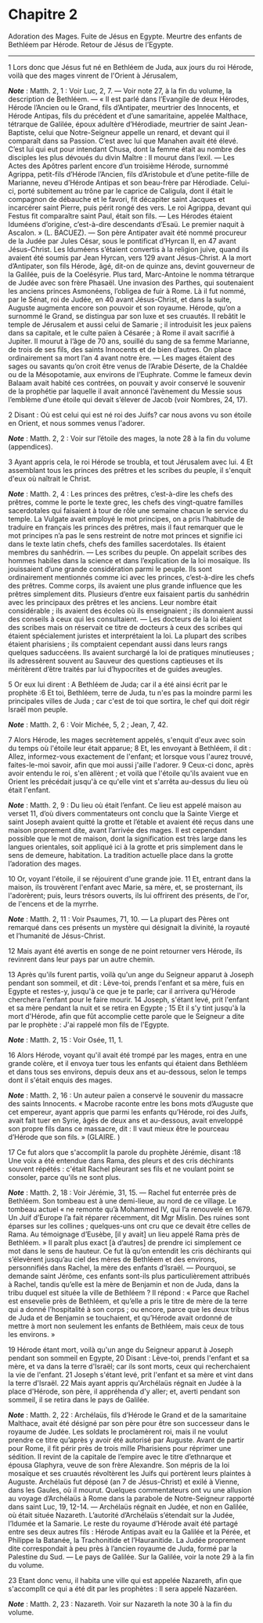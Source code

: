 # Chapitre 2

Adoration des Mages.
Fuite de Jésus en Egypte.
Meurtre des enfants de Bethléem par Hérode.
Retour de Jésus de l’Egypte.

***

1 Lors donc que Jésus fut né en Bethléem de Juda, aux jours du roi Hérode, voilà que des mages vinrent de l'Orient à Jérusalem,

***Note*** :  Matth. 2, 1 : Voir Luc, 2, 7. ― Voir note 27, à la fin du volume, la description de Bethléem. ― « Il est parlé dans l’Evangile de deux Hérodes, Hérode l’Ancien ou le Grand, fils d’Antipater, meurtrier des Innocents, et Hérode Antipas, fils du précédent et d’une samaritaine, appelée Malthace, tétrarque de Galilée, époux adultère d’Hérodiade, meurtrier de saint Jean-Baptiste, celui que Notre-Seigneur appelle un renard, et devant qui il comparaît dans sa Passion. C’est avec lui que Manahen avait été élevé. C’est lui qui eut pour intendant Chusa, dont la femme était au nombre des disciples les plus dévoués du divin Maître : Il mourut dans l’exil. ― Les Actes des Apôtres parlent encore d’un troisième Hérode, surnommé Agrippa, petit-fils d’Hérode l’Ancien, fils d’Aristobule et d’une petite-fille de Marianne, neveu d’Hérode Antipas et son beau-frère par Hérodiade. Celui-ci, porté subitement au trône par le caprice de Caligula, dont il était le compagnon de débauche et le favori, fit décapiter saint Jacques et
incarcérer saint Pierre, puis périt rongé des vers. Le roi Agrippa, devant qui Festus fit comparaître saint Paul, était son fils. ― Les Hérodes étaient Iduméens d’origine, c’est-à-dire descendants d’Esaü. Le premier naquit à Ascalon. » (L. BACUEZ). ― Son père Antipater avait été nommé procureur de la Judée par Jules César, sous le pontificat d’Hyrcan II, en 47 avant Jésus-Christ. Les Iduméens s’étaient convertis à la religion juive, quand ils avaient été soumis par Jean Hyrcan, vers 129 avant Jésus-Christ. A la mort d’Antipater, son fils Hérode, âgé, dit-on de quinze ans, devint gouverneur de la Galilée, puis de la Coelésyrie. Plus tard, Marc-Antoine le nomma tétrarque de Judée avec son frère Phasaël. Une invasion des Parthes, qui soutenaient les anciens princes Asmonéens, l’obligea de fuir à Rome. Là il fut nommé, par le Sénat, roi de Judée, en 40 avant Jésus-Christ, et dans la suite, Auguste augmenta encore son pouvoir et son royaume. Hérode, qu’on a surnommé le Grand, se distingua par son luxe et ses
cruautés. Il rebâtit le temple de Jérusalem et aussi celui de Samarie ; il introduisit les jeux païens dans sa capitale, et le culte païen à Césarée ; à Rome il avait sacrifié à Jupiter. Il mourut à l’âge de 70 ans, souillé du sang de sa femme Marianne, de trois de ses fils, des saints Innocents et de bien d’autres. On place ordinairement sa mort l’an 4 avant notre ère. ― Les mages étaient des sages ou savants qu’on croit être venus de l’Arabie Déserte, de la Chaldée ou de la Mésopotamie, aux environs de l’Euphrate. Comme le fameux devin Balaam avait habité ces contrées, on pouvait y avoir conservé le souvenir de la prophétie par laquelle il avait annoncé l’avènement du Messie sous l’emblème d’une étoile qui devait s’élever de Jacob (voir Nombres, 24, 17).

2 Disant : Où est celui qui est né roi des Juifs? car nous avons vu son étoile en Orient, et nous sommes venus l'adorer.

***Note*** :  Matth. 2, 2 : Voir sur l’étoile des mages, la note 28 à la fin du volume (appendices).

3 Ayant appris cela, le roi Hérode se troubla, et tout Jérusalem avec lui. 4 Et assemblant tous les princes des prêtres et les scribes du peuple, il s'enquit d'eux où naîtrait le Christ.

***Note*** :  Matth. 2, 4 : Les princes des prêtres, c’est-à-dire les chefs des prêtres, comme le porte le texte grec, les chefs des vingt-quatre familles sacerdotales qui faisaient à tour de rôle une semaine chacun le service du temple. La Vulgate avait employé le mot principes, on a pris l’habitude de traduire en français les princes des prêtres, mais il faut remarquer que le mot principes n’a pas le sens restreint de notre mot princes et signifie ici dans le texte latin chefs, chefs des familles sacerdotales. Ils étaient membres du sanhédrin. ― Les scribes du peuple. On appelait scribes des hommes habiles dans la science et dans l’explication de la loi mosaïque. Ils jouissaient d’une grande considération parmi le peuple. Ils sont ordinairement mentionnés comme ici avec les princes, c’est-à-dire les chefs des prêtres. Comme corps, ils avaient une plus grande influence que les prêtres simplement dits. Plusieurs d’entre eux faisaient partis du sanhédrin avec les principaux des prêtres et les anciens. Leur nombre était
considérable ; ils avaient des écoles où ils enseignaient ; ils donnaient aussi des conseils à ceux qui les consultaient. ― Les docteurs de la loi étaient des scribes mais on réservait ce titre de docteurs à ceux des scribes qui étaient spécialement juristes et interprétaient la loi. La plupart des scribes étaient pharisiens ; ils comptaient cependant aussi dans leurs rangs quelques saduccéens. Ils avaient surchargé la loi de pratiques minutieuses ; ils adressèrent souvent au Sauveur des questions captieuses et ils méritèrent d’être traités par lui d’hypocrites et de guides aveugles.

5 Or eux lui dirent : A Bethléem de Juda; car il a été ainsi écrit par le prophète :6 Et toi, Bethléem, terre de Juda, tu n'es pas la moindre parmi les principales villes de Juda ; car c'est de toi que sortira, le chef qui doit régir Israël mon peuple.

***Note*** :  Matth. 2, 6 : Voir Michée, 5, 2 ; Jean, 7, 42.

7 Alors Hérode, les mages secrètement appelés, s'enquit d'eux avec soin du temps où l'étoile leur était apparue; 8 Et, les envoyant à Bethléem, il dit : Allez, informez-vous exactement de l'enfant; et lorsque vous l'aurez trouvé, faites-le-moi savoir, afin que moi aussi j'aille l'adorer. 9 Ceux-ci donc, après avoir entendu le roi, s'en allèrent ; et voilà que l'étoile qu'ils avaient vue en Orient les précédait jusqu'à ce qu'elle vint et s'arrêta au-dessus du lieu où était l'enfant.

***Note*** :  Matth. 2, 9 : Du lieu où était l’enfant. Ce lieu est appelé maison au verset 11, d’où divers commentateurs ont conclu que la Sainte Vierge et saint Joseph avaient quitté la grotte et l’étable et avaient été reçus dans une maison proprement dite, avant l’arrivée des mages. Il est cependant possible que le mot de maison, dont la signification est très large dans les langues orientales, soit appliqué ici à la grotte et pris simplement dans le sens de demeure, habitation. La tradition actuelle place dans la grotte l’adoration des mages.

10 Or, voyant l'étoile, il se réjouirent d'une grande joie. 11 Et, entrant dans la maison, ils trouvèrent l'enfant avec Marie, sa mère, et, se prosternant, ils l'adorèrent; puis, leurs trésors ouverts, ils lui offrirent des présents, de l'or, de l'encens et de la myrrhe.

***Note*** :  Matth. 2, 11 : Voir Psaumes, 71, 10. ― La plupart des Pères ont remarqué dans ces présents un mystère qui désignait la divinité, la royauté et l’humanité de Jésus-Christ.

12 Mais ayant été avertis en songe de ne point retourner vers Hérode, ils revinrent dans leur pays par un autre chemin.


13 Après qu'ils furent partis, voilà qu'un ange du Seigneur apparut à Joseph pendant son sommeil, et dit : Lève-toi, prends l'enfant et sa mère, fuis en Egypte et restes-y, jusqu'à ce que je te parle; car il arrivera qu'Hérode cherchera l'enfant pour le faire mourir. 14 Joseph, s'étant levé, prit l'enfant et sa mère pendant la nuit et se retira en Egypte ; 15 Et il s'y tint jusqu'à la mort d'Hérode, afin que fût accomplie cette parole que le Seigneur a dite par le prophète : J'ai rappelé mon fils de l'Egypte.

***Note*** :  Matth. 2, 15 : Voir Osée, 11, 1.


16 Alors Hérode, voyant qu'il avait été trompé par les mages, entra en une grande colère, et il envoya tuer tous les enfants qui étaient dans Bethléem et dans tous ses environs, depuis deux ans et au-dessous, selon le temps dont il s'était enquis des mages.

***Note*** :  Matth. 2, 16 : Un auteur païen a conservé le souvenir du massacre des saints Innocents. « Macrobe raconte entre les bons mots d’Auguste que cet empereur, ayant appris que parmi les enfants qu’Hérode, roi des Juifs, avait fait tuer en Syrie, âgés de deux ans et au-dessous, avait enveloppé son propre fils dans ce massacre, dit : Il vaut mieux être le pourceau d’Hérode que son fils. » (GLAIRE. )

17 Ce fut alors que s'accomplit la parole du prophète Jérémie, disant :18 Une voix a été entendue dans Rama, des pleurs et des cris déchirants souvent répétés : c'était Rachel pleurant ses fils et ne voulant point se consoler, parce qu'ils ne sont plus.

***Note*** :  Matth. 2, 18 : Voir Jérémie, 31, 15. ― Rachel fut enterrée près de Bethléem. Son tombeau est à une demi-lieue, au nord de ce village. Le tombeau actuel « ne remonte qu’à Mohammed IV, qui l’a renouvelé en 1679. Un Juif d’Europe l’a fait réparer récemment, dit Mgr Mislin. Des ruines sont éparses sur les collines ; quelques-uns ont cru que ce devait être celles de Rama. Au témoignage d’Eusèbe, [il y avait] un lieu appelé Rama près de Bethléem. » Il paraît plus exact [à d’autres] de prendre ici simplement ce mot dans le sens de hauteur. Ce fut là qu’on entendit les cris déchirants qui s’élevèrent jusqu’au ciel des mères de Bethléem et des environs, personnifiés dans Rachel, la mère des enfants d’Israël. ― Pourquoi, se demande saint Jérôme, ces enfants sont-ils plus particulièrement attribués à Rachel, tandis qu’elle est la mère de Benjamin et non de Juda, dans la tribu duquel est située la ville de Bethléem ? Il répond : « Parce que Rachel est ensevelie près de Bethléem, et qu’elle a pris le titre de mère de
la terre qui a donné l’hospitalité à son corps ; ou encore, parce que les deux tribus de Juda et de Benjamin se touchaient, et qu’Hérode avait ordonné de mettre à mort non seulement les enfants de Bethléem, mais ceux de tous les environs. »


19 Hérode étant mort, voilà qu'un ange du Seigneur apparut à Joseph pendant son sommeil en Egypte, 20 Disant : Lève-toi, prends l'enfant et sa mère, et va dans la terre d'Israël; car ils sont morts, ceux qui recherchaient la vie de l'enfant. 21 Joseph s'étant levé, prit l'enfant et sa mère et vint dans la terre d'Israël. 22 Mais ayant appris qu'Archélaüs régnait en Judée à la place d'Hérode, son père, il appréhenda d'y aller; et, averti pendant son sommeil, il se retira dans le pays de Galilée.

***Note*** :  Matth. 2, 22 : Archélaüs, fils d’Hérode le Grand et de la samaritaine Malthace, avait été désigné par son père pour être son successeur dans le royaume de Judée. Les soldats le proclamèrent roi, mais il ne voulut prendre ce titre qu’après y avoir été autorisé par Auguste. Avant de partir pour Rome, il fit périr près de trois mille Pharisiens pour réprimer une sédition. Il revint de la capitale de l’empire avec le titre d’ethnarque et épousa Glaphyra, veuve de son frère Alexandre. Son mépris de la loi mosaïque et ses cruautés révoltèrent les Juifs qui portèrent leurs plaintes à Auguste. Archélaüs fut déposé (an 7 de Jésus-Christ) et exilé à Vienne, dans les Gaules, où il mourut. Quelques commentateurs ont vu une allusion au voyage d’Archélaüs à Rome dans la parabole de Notre-Seigneur rapporté dans saint Luc, 19, 12-14. ― Archélaüs régnait en Judée, et non en Galilée, où était située Nazareth. L’autorité d’Archélaüs s’étendait sur la Judée, l’Idumée et la Samarie. Le reste du royaume d’Hérode avait été
partagé entre ses deux autres fils : Hérode Antipas avait eu la Galilée et la Pérée, et Philippe la Batanée, la Trachonitide et l’Hauranitide. La Judée proprement dite correspondait à peu près à l’ancien royaume de Juda, formé par la Palestine du Sud. ― Le pays de Galilée. Sur la Galilée, voir la note 29 à la fin du volume.

23 Etant donc venu, il habita une ville qui est appelée Nazareth, afin que s'accomplît ce qui a été dit par les prophètes : Il sera appelé Nazaréen.

***Note*** :  Matth. 2, 23 : Nazareth. Voir sur Nazareth la note 30 à la fin du volume.


